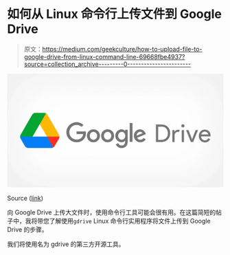 # 如何从 Linux 命令行上传文件到 Google Drive

> 原文：<https://medium.com/geekculture/how-to-upload-file-to-google-drive-from-linux-command-line-69668fbe4937?source=collection_archive---------0----------------------->

![](img/77efc16eb3f018b3acc86b068a8a44ed.png)

Source ([link](https://arstechnica.com/gadgets/2021/07/heres-what-that-google-drive-security-update-message-means/))

向 Google Drive 上传大文件时，使用命令行工具可能会很有用。在这篇简短的帖子中，我将带您了解使用`gdrive` Linux 命令行实用程序将文件上传到 Google Drive 的步骤。

我们将使用名为 gdrive 的第三方开源工具。